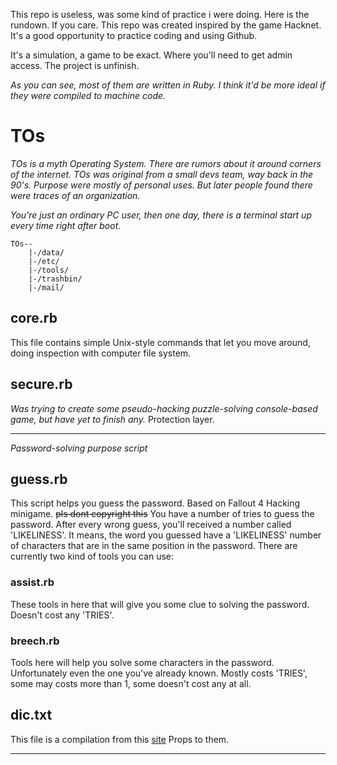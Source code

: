 This repo is useless, was some kind of practice i were doing. Here is the rundown. If you care.
This repo was created inspired by the game Hacknet. It's a good opportunity to practice coding and using Github.

It's a simulation, a game to be exact. Where you'll need to get admin access.
The project is unfinish.

*As you can see, most of them are written in Ruby. I think it'd be more ideal if they were compiled to machine code.*

# TOs #
  *TOs is a myth Operating System. There are rumors about it around corners of the internet.*
  *TOs was original from a small devs team, way back in the 90's. Purpose were mostly of personal uses.
  But later people found there were traces of an organization.*
  
  *You're just an ordinary PC user, then one day, there is a terminal start up every time right after boot.*
  ```
  TOs--
      |-/data/    
      |-/etc/
      |-/tools/
      |-/trashbin/
      |-/mail/
   ```
## core.rb ##
This file contains simple Unix-style commands that let you move around, doing inspection with computer file system.

## secure.rb ##
*Was trying to create some pseudo-hacking puzzle-solving console-based game, but have yet to finish any.*
Protection layer.

-----

*Password-solving purpose script*
## guess.rb ##
This script helps you guess the password. Based on Fallout 4 Hacking minigame. ~~pls dont copyright this~~
You have a number of tries to guess the password. After every wrong guess, you'll received a number called 'LIKELINESS'. It means, the word you guessed have a 'LIKELINESS' number of characters that are in the same position in the password.
There are currently two kind of tools you can use:

### assist.rb ###
These tools in here that will give you some clue to solving the password.
Doesn't cost any 'TRIES'.

### breech.rb ###
Tools here will help you solve some characters in the password. Unfortunately even the one you've already known.
Mostly costs 'TRIES', some may costs more than 1, some doesn't cost any at all.

## dic.txt ##
This file is a compilation from this [site](http://www.ef.com/english-resources/english-vocabulary/top-1000-words/)
Props to them.

------
